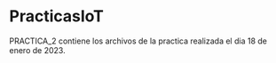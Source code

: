 # PracticasIoT
PRACTICA_2 contiene los archivos de la practica realizada el dia 18 de enero de 2023.